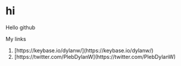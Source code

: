 # hi
Hello github

My links
<ol>
  <li>[https://keybase.io/dylanw/](https://keybase.io/dylanw/)</li>
  <li>[https://twitter.com/PlebDylanW](https://twitter.com/PlebDylanW)</li>
</ol> 
